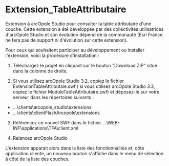 Extension_TableAttributaire
===========================

Extension à arcOpole Studio pour consulter la table attributaire d'une couche.
Cette extension a été développée par des collectivités utilisatrices d'arcOpole Studio et son évolution dépend de la communauté (Esri France ne fera pas de support ni d'évolution sur cette extension).

Pour ceux qui souhaitent participer au développement ou installer l'extension, voici la procédure d'installation :

1) Téléchargez le projet en cliquant sur le bouton "Download ZIP" situé dans la colonne de droite,

2) Si vous utilisez arcOpole Studio 3.2, copiez le fichier ExtensionTableAttributaie.swf ( 
si vous utilisez arcOpole Studio 3.3, copiez le fichier ModuleTableAttributaire.swf) et
déposez-le sur votre serveur dans les répertoires suivants :
  - ...\clients\arcopole_studio\extensions
  - ...\clients\clientFlashArcopole\extensions

3) Référencez ce nouvel SWF dans le fichier ...\WEB-INF\applications\TFA\client.xml

4) Relancez arcOpole Studio

L'extension apparait alors dans la liste des fonctionnalités et, côté application cliente, un nouveau bouton s'affiche dans le menu de sélection à côté de la liste des couches.
